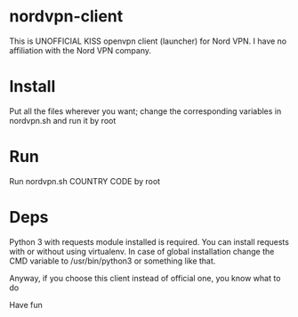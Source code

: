 # nordvpn-client
This is UNOFFICIAL KISS openvpn client (launcher) for Nord VPN. I have no affiliation with the Nord VPN company.

# Install
Put all the files wherever you want; change the corresponding variables in nordvpn.sh and run it by root

# Run

Run nordvpn.sh COUNTRY CODE by root

# Deps
Python 3 with requests module installed is required. You can install requests with or without using virtualenv. In case of global installation change the CMD variable to /usr/bin/python3 or something like that.

Anyway, if you choose this client instead of official one, you know what to do

Have fun
